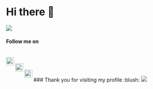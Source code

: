 # Hi there 👋

![](https://github-readme-stats.vercel.app/api?username=sumyak&show_icons=true&line_height=30)

#### Follow me on
<br>
<a href="https://twitter.com/JainSumyak">
  <img align="left" alt="Twitter" width="22px" src="https://cdn.jsdelivr.net/npm/simple-icons@v3/icons/twitter.svg" />
</a>
<br>
<a href="https://www.linkedin.com/in/sumyak-jain/">
  <img align="left" alt="Linkedin" width="22px" src="https://cdn.jsdelivr.net/npm/simple-icons@v3/icons/linkedin.svg" />
</a>
<br>
<a href="https://www.instagram.com/gaurav_jain0511/">
  <img align="left" alt="Instagram" width="22px" src="https://cdn.jsdelivr.net/npm/simple-icons@v3/icons/instagram.svg" />
</a>
<br>
### Thank you for visiting my profile :blush:
 <a href="https://github.com/sumyak/github-profile-views-counter">
    <img src="https://komarev.com/ghpvc/?username=sumyak">
</a>
